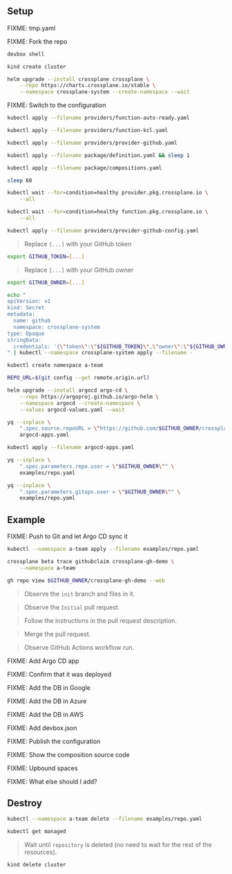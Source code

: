 ## Setup

FIXME: tmp.yaml

FIXME: Fork the repo

```sh
devbox shell

kind create cluster

helm upgrade --install crossplane crossplane \
    --repo https://charts.crossplane.io/stable \
    --namespace crossplane-system --create-namespace --wait
```

FIXME: Switch to the configuration

```sh
kubectl apply --filename providers/function-auto-ready.yaml

kubectl apply --filename providers/function-kcl.yaml

kubectl apply --filename providers/provider-github.yaml

kubectl apply --filename package/definition.yaml && sleep 1

kubectl apply --filename package/compositions.yaml

sleep 60

kubectl wait --for=condition=healthy provider.pkg.crossplane.io \
    --all

kubectl wait --for=condition=healthy function.pkg.crossplane.io \
    --all

kubectl apply --filename providers/provider-github-config.yaml
```

> Replace `[...]` with your GitHub token

```sh
export GITHUB_TOKEN=[...]
```

> Replace `[...]` with your GitHub owner

```sh
export GITHUB_OWNER=[...]

echo "
apiVersion: v1
kind: Secret
metadata:
  name: github
  namespace: crossplane-system
type: Opaque
stringData:
  credentials: '{\"token\":\"${GITHUB_TOKEN}\",\"owner\":\"${GITHUB_OWNER}\"}'
" | kubectl --namespace crossplane-system apply --filename -

kubectl create namespace a-team

REPO_URL=$(git config --get remote.origin.url)

helm upgrade --install argocd argo-cd \
    --repo https://argoproj.github.io/argo-helm \
    --namespace argocd --create-namespace \
    --values argocd-values.yaml --wait

yq --inplace \
    ".spec.source.repoURL = \"https://github.com/$GITHUB_OWNER/crossplane-gh\"" \
    argocd-apps.yaml

kubectl apply --filename argocd-apps.yaml

yq --inplace \
    ".spec.parameters.repo.user = \"$GITHUB_OWNER\"" \
    examples/repo.yaml

yq --inplace \
    ".spec.parameters.gitops.user = \"$GITHUB_OWNER\"" \
    examples/repo.yaml
```

## Example

FIXME: Push to Git and let Argo CD sync it

```sh
kubectl --namespace a-team apply --filename examples/repo.yaml

crossplane beta trace githubclaim crossplane-gh-demo \
    --namespace a-team

gh repo view $GITHUB_OWNER/crossplane-gh-demo --web
```

> Observe the `init` branch and files in it.

> Observe the `Initial` pull request.

> Follow the instructions in the pull request description.

> Merge the pull request.

> Observe GitHub Actions workflow run.





FIXME: Add Argo CD app

FIXME: Confirm that it was deployed

FIXME: Add the DB in Google

FIXME: Add the DB in Azure

FIXME: Add the DB in AWS

FIXME: Add devbox.json

FIXME: Publish the configuration

FIXME: Show the composition source code

FIXME: Upbound spaces

FIXME: What else should I add?

## Destroy

```sh
kubectl --namespace a-team delete --filename examples/repo.yaml

kubectl get managed
```

> Wait until `repository` is deleted (no need to wait for the rest of the resources).

```sh
kind delete cluster
```